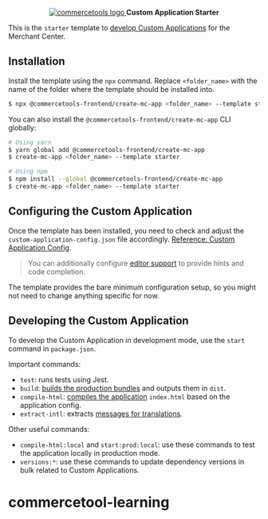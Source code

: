 <p align="center">
  <a href="https://commercetools.com/">
    <img alt="commercetools logo" src="https://unpkg.com/@commercetools-frontend/assets/logos/commercetools_primary-logo_horizontal_RGB.png">
  </a>
  <b>Custom Application Starter</b>
</p>

This is the `starter` template to [develop Custom Applications](https://docs.commercetools.com/custom-applications/) for the Merchant Center.

## Installation

Install the template using the `npx` command. Replace `<folder_name>` with the name of the folder where the template should be installed into.

```bash
$ npx @commercetools-frontend/create-mc-app <folder_name> --template starter
```

You can also install the `@commercetools-frontend/create-mc-app` CLI globally:

```bash
# Using yarn
$ yarn global add @commercetools-frontend/create-mc-app
$ create-mc-app <folder_name> --template starter

# Using npm
$ npm install --global @commercetools-frontend/create-mc-app
$ create-mc-app <folder_name> --template starter
```

## Configuring the Custom Application

Once the template has been installed, you need to check and adjust the `custom-application-config.json` file accordingly. [Reference: Custom Application Config](https://docs.commercetools.com/custom-applications/development/application-config).

> You can additionally configure [editor support](https://docs.commercetools.com/custom-applications/development/application-config#editor-support) to provide hints and code completion.

The template provides the bare minimum configuration setup, so you might not need to change anything specific for now.

## Developing the Custom Application

To develop the Custom Application in development mode, use the `start` command in `package.json`.

Important commands:

* `test`: runs tests using Jest.
* `build`: [builds the production bundles](https://docs.commercetools.com/custom-applications/development/available-scripts#mc-scripts-build) and outputs them in `dist`.
* `compile-html`: [compiles the application](https://docs.commercetools.com/custom-applications/development/available-scripts#mc-scripts-compile-html) `index.html` based on the application config.
* `extract-intl`: extracts [messages for translations](https://docs.commercetools.com/custom-applications/development/translations).

Other useful commands:

* `compile-html:local` and `start:prod:local`: use these commands to test the application locally in production mode.
* `versions:*`: use these commands to update dependency versions in bulk related to Custom Applications.
# commercetool-learning
